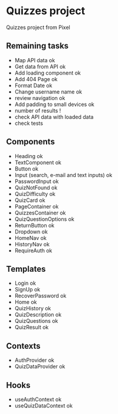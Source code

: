 # Quizzes project

Quizzes project from Pixel

## Remaining tasks

- Map API data ok
- Get data from API ok
- Add loading component ok
- Add 404 Page ok
- Format Date ok
- Change username name ok
- review navigation ok
- Add padding to small devices ok
- number of results !
- check API data with loaded data
- check tests

## Components

- Heading ok
- TextComponent ok
- Button ok
- Input (search, e-mail and text inputs) ok
- PasswordInput ok
- QuizNotFound ok
- QuizDifficulty ok
- QuizCard ok
- PageContainer ok
- QuizzesContainer ok
- QuizQuestionOptions ok
- ReturnButton ok
- Dropdown ok
- HomeNav ok
- HistoryNav ok
- RequireAuth ok

## Templates

- Login ok
- SignUp ok
- RecoverPassword ok
- Home ok
- QuizHistory ok
- QuizDescription ok
- QuizQuestions ok
- QuizResult ok

## Contexts

- AuthProvider ok
- QuizDataProvider ok

## Hooks

- useAuthContext ok
- useQuizDataContext ok

